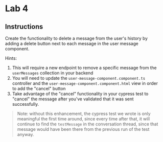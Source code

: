 # Lab 4

## Instructions

Create the functionality to delete a message from the user's history by adding a
delete button next to each message in the user message component.

Hints:

1. This will require a new endpoint to remove a specific message from the
   `userMessages` collection in your backend
2. You will need to update the `user-message-component.component.ts` controller
   and the `user-message-component.component.html` view in order to add the
   "cancel" button
3. Take advantage of the "cancel" functionality in your cypress test to "cancel"
   the message after you've validated that it was sent successfully.

> Note: without this enhancement, the cypress test we wrote is only meaningful
> the first time around, since every time after that, it will continue to find
> the `testMessage` in the conversation thread, since that message would have
> been there from the previous run of the test anyway.
